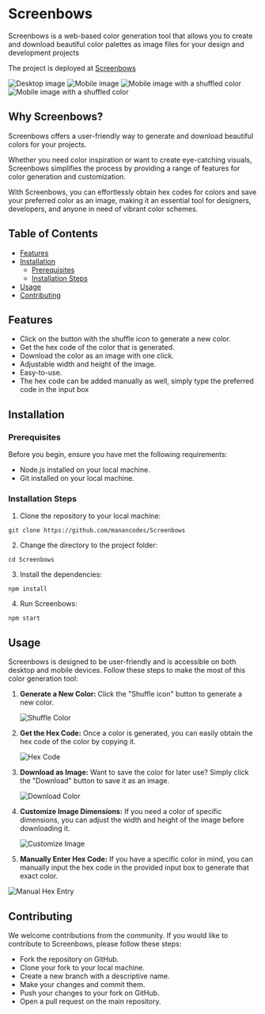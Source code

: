 # Screenbows
Screenbows is a web-based color generation tool that allows you to create and download beautiful color palettes as image files for your design and development projects

The project is deployed at [Screenbows](https://manancodes.github.io/Screenbows/)

![Desktop image](https://github.com/joanita-51/Screenbows/assets/82649346/cecff8cf-682a-478c-85ff-ed93a7b1eff9)
![Mobile image](https://github.com/joanita-51/Screenbows/assets/82649346/d532b552-87bc-4754-9cf7-36a5939d8aa1)
![Mobile image with a shuffled color](https://github.com/joanita-51/Screenbows/assets/82649346/fb0bb893-d8c7-4104-be9a-6d43fd05dc12)
![Mobile image with a shuffled color](https://github.com/joanita-51/Screenbows/assets/82649346/d67875ad-f3fe-4b06-9dca-3f2df94f7160)

## Why Screenbows?
Screenbows offers a user-friendly way to generate and download beautiful colors for your projects. 

Whether you need color inspiration or want to create eye-catching visuals, Screenbows simplifies the process by providing a range of features for color generation and customization. 

With Screenbows, you can effortlessly obtain hex codes for colors and save your preferred color as an image, making it an essential tool for designers, developers, and anyone in need of vibrant color schemes.

## Table of Contents

- [Features](#features)
- [Installation](#installation)
  - [Prerequisites](#prerequisites)
  - [Installation Steps](#installation-steps)
- [Usage](#usage)
- [Contributing](#contributing)

## Features

- Click on the button with the shuffle icon to generate a new color.
- Get the hex code of the color that is generated.
- Download the color as an image with one click.
- Adjustable width and height of the image.
- Easy-to-use.
- The hex code can be added manually as well, simply type the preferred code in the input box

## Installation

### Prerequisites

Before you begin, ensure you have met the following requirements:

- Node.js installed on your local machine.
- Git installed on your local machine.

### Installation Steps

1. Clone the repository to your local machine:

`git clone https://github.com/manancodes/Screenbows`

2. Change the directory to the project folder:

`cd Screenbows`

3. Install the dependencies:    

`npm install`

4. Run Screenbows:

`npm start`

## Usage

Screenbows is designed to be user-friendly and is accessible on both desktop and mobile devices. Follow these steps to make the most of this color generation tool:

1. **Generate a New Color:** Click the "Shuffle icon" button to generate a new color.

   ![Shuffle Color](https://github.com/joanita-51/Screenbows/assets/82649346/acce79c9-e7c2-4642-92d4-a8525013c7b0)


2. **Get the Hex Code:** Once a color is generated, you can easily obtain the hex code of the color by copying it.

   ![Hex Code](https://github.com/joanita-51/Screenbows/assets/82649346/89af5260-9cb7-4aaa-9293-0f5e91c4baee)


3. **Download as Image:** Want to save the color for later use? Simply click the "Download" button to save it as an image.

   ![Download Color](https://github.com/joanita-51/Screenbows/assets/82649346/687c5371-88fc-4832-826d-9cb4a3e78dad)


4. **Customize Image Dimensions:** If you need a color of specific dimensions, you can adjust the width and height of the image before downloading it.

   ![Customize Image](https://github.com/joanita-51/Screenbows/assets/82649346/32e31d94-7d93-4af6-aca5-0167e78d63c0)


5. **Manually Enter Hex Code:** If you have a specific color in mind, you can manually input the hex code in the provided input box to generate that exact color.

  ![Manual Hex Entry](https://github.com/joanita-51/Screenbows/assets/82649346/fc53bb5c-bed3-4558-be98-0fd33a2e6ef5)



## Contributing
We welcome contributions from the community. If you would like to contribute to Screenbows, please follow these steps:

- Fork the repository on GitHub.
- Clone your fork to your local machine.
- Create a new branch with a descriptive name.
- Make your changes and commit them.
- Push your changes to your fork on GitHub.
- Open a pull request on the main repository.
